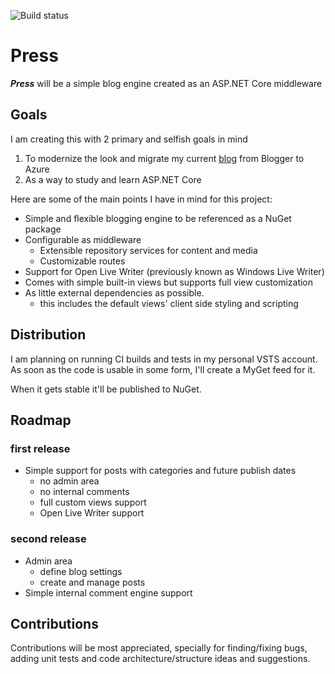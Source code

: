 ![Build status](https://hangar42.visualstudio.com/_apis/public/build/definitions/73fe4e85-adaa-4e0e-8702-90b57f4ce840/3/badge)

# Press
***Press*** will be a simple blog engine created as an ASP.NET Core middleware

## Goals

I am creating this with 2 primary and selfish goals in mind

1. To modernize the look and migrate my current [blog](http://kelps.net "kelps.net") from Blogger to Azure
2. As a way to study and learn ASP.NET Core

Here are some of the main points I have in mind for this project:

- Simple and flexible blogging engine to be referenced as a NuGet package
- Configurable as middleware
  - Extensible repository services for content and media
  - Customizable routes
- Support for Open Live Writer (previously known as Windows Live Writer)
- Comes with simple built-in views but supports full view customization
- As little external dependencies as possible. 
  - this includes the default views' client side styling and scripting

## Distribution

I am planning on running CI builds and tests in my personal VSTS account. 
As soon as the code is usable in some form, I'll create a MyGet feed for it.

When it gets stable it'll be published to NuGet.

## Roadmap

### first release
- Simple support for posts with categories and future publish dates
  - no admin area
  - no internal comments
  - full custom views support
  - Open Live Writer support

### second release
- Admin area 
  - define blog settings
  - create and manage posts
- Simple internal comment engine support

## Contributions

Contributions will be most appreciated, specially for finding/fixing bugs, adding unit tests and code architecture/structure ideas and suggestions. 